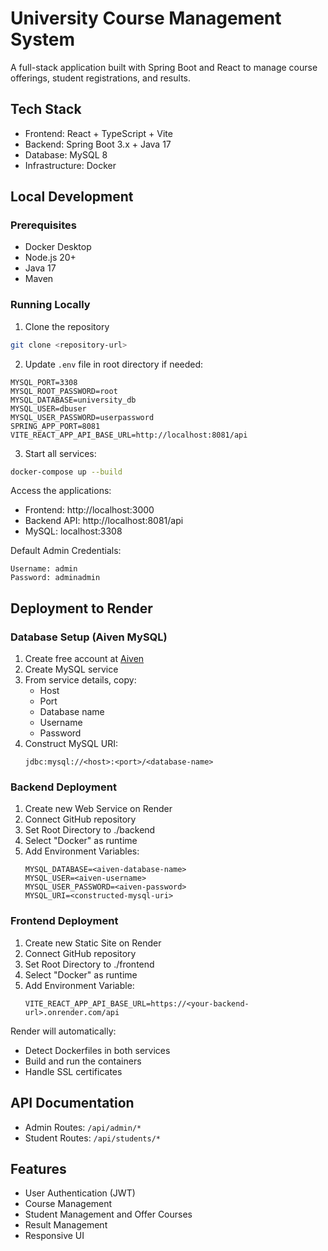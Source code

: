 # University Course Management System

A full-stack application built with Spring Boot and React to manage course offerings, student registrations, and results.

## Tech Stack

- Frontend: React + TypeScript + Vite
- Backend: Spring Boot 3.x + Java 17
- Database: MySQL 8
- Infrastructure: Docker

## Local Development

### Prerequisites

- Docker Desktop
- Node.js 20+
- Java 17
- Maven

### Running Locally

1. Clone the repository

```bash
git clone <repository-url>
```

2. Update `.env` file in root directory if needed:

```env
MYSQL_PORT=3308
MYSQL_ROOT_PASSWORD=root
MYSQL_DATABASE=university_db
MYSQL_USER=dbuser
MYSQL_USER_PASSWORD=userpassword
SPRING_APP_PORT=8081
VITE_REACT_APP_API_BASE_URL=http://localhost:8081/api
```

3. Start all services:

```bash
docker-compose up --build
```

Access the applications:

- Frontend: http://localhost:3000
- Backend API: http://localhost:8081/api
- MySQL: localhost:3308

Default Admin Credentials:
```
Username: admin
Password: adminadmin
```

## Deployment to Render

### Database Setup (Aiven MySQL)

1. Create free account at [Aiven](https://aiven.io)
2. Create MySQL service
3. From service details, copy:
   - Host
   - Port
   - Database name
   - Username
   - Password
4. Construct MySQL URI:
   ```
   jdbc:mysql://<host>:<port>/<database-name>
   ```

### Backend Deployment

1. Create new Web Service on Render
2. Connect GitHub repository
3. Set Root Directory to ./backend
4. Select "Docker" as runtime
5. Add Environment Variables:
   ```
   MYSQL_DATABASE=<aiven-database-name>
   MYSQL_USER=<aiven-username>
   MYSQL_USER_PASSWORD=<aiven-password>
   MYSQL_URI=<constructed-mysql-uri>
   ```

### Frontend Deployment

1. Create new Static Site on Render
2. Connect GitHub repository
3. Set Root Directory to ./frontend
4. Select "Docker" as runtime
5. Add Environment Variable:
   ```
   VITE_REACT_APP_API_BASE_URL=https://<your-backend-url>.onrender.com/api
   ```

Render will automatically:

- Detect Dockerfiles in both services
- Build and run the containers
- Handle SSL certificates

## API Documentation

- Admin Routes: `/api/admin/*`
- Student Routes: `/api/students/*`

## Features

- User Authentication (JWT)
- Course Management
- Student Management and Offer Courses
- Result Management
- Responsive UI

